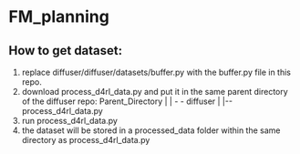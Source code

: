 # FM_planning

## How to get dataset:
1. replace diffuser/diffuser/datasets/buffer.py with the buffer.py file in this repo.
2. download process_d4rl_data.py and put it in the same parent directory of the diffuser repo:
     Parent_Directory
           |
           | - - diffuser
           |
           |-- process_d4rl_data.py
 3. run process_d4rl_data.py
 4. the dataset will be stored in a processed_data folder within the same directory as process_d4rl_data.py
